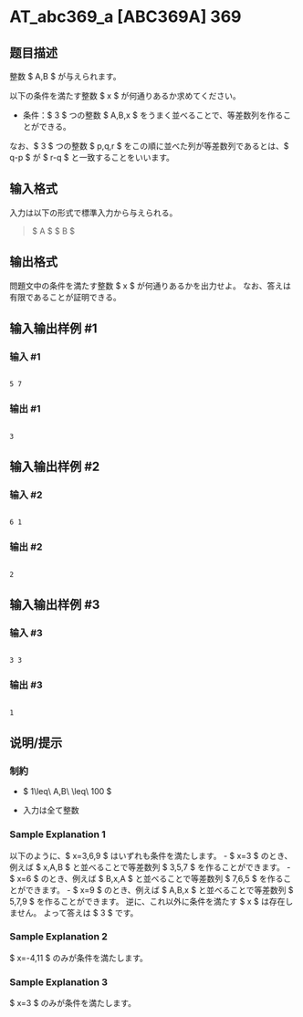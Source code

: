 # AT_abc369_a [ABC369A] 369

## 题目描述

[problemUrl]: https://atcoder.jp/contests/abc369/tasks/abc369_a

整数 $ A,B $ が与えられます。

以下の条件を満たす整数 $ x $ が何通りあるか求めてください。

- 条件：$ 3 $ つの整数 $ A,B,x $ をうまく並べることで、等差数列を作ることができる。
 
なお、$ 3 $ つの整数 $ p,q,r $ をこの順に並べた列が等差数列であるとは、$ q-p $ が $ r-q $ と一致することをいいます。

## 输入格式

入力は以下の形式で標準入力から与えられる。

> $ A $ $ B $

## 输出格式

問題文中の条件を満たす整数 $ x $ が何通りあるかを出力せよ。 なお、答えは有限であることが証明できる。

## 输入输出样例 #1

### 输入 #1

```
5 7
```

### 输出 #1

```
3
```

## 输入输出样例 #2

### 输入 #2

```
6 1
```

### 输出 #2

```
2
```

## 输入输出样例 #3

### 输入 #3

```
3 3
```

### 输出 #3

```
1
```

## 说明/提示

### 制約

- $ 1\leq\ A,B\ \leq\ 100 $
- 入力は全て整数
 
### Sample Explanation 1

以下のように、$ x=3,6,9 $ はいずれも条件を満たします。 - $ x=3 $ のとき、例えば $ x,A,B $ と並べることで等差数列 $ 3,5,7 $ を作ることができます。 - $ x=6 $ のとき、例えば $ B,x,A $ と並べることで等差数列 $ 7,6,5 $ を作ることができます。 - $ x=9 $ のとき、例えば $ A,B,x $ と並べることで等差数列 $ 5,7,9 $ を作ることができます。 逆に、これ以外に条件を満たす $ x $ は存在しません。 よって答えは $ 3 $ です。

### Sample Explanation 2

$ x=-4,11 $ のみが条件を満たします。

### Sample Explanation 3

$ x=3 $ のみが条件を満たします。